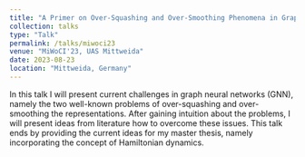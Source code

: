 ```yaml
---
title: "A Primer on Over-Squashing and Over-Smoothing Phenomena in Graph Neural Networks"
collection: talks
type: "Talk"
permalink: /talks/miwoci23
venue: "MiWoCI'23, UAS Mittweida"
date: 2023-08-23
location: "Mittweida, Germany"
---
```


In this talk I will present current challenges in graph neural networks (GNN), namely the two well-known problems of over-squashing and over-smoothing the representations. After gaining intuition about the problems, I will present ideas from literature how to overcome these issues. This talk ends by providing the current ideas for my master thesis, namely incorporating the concept of Hamiltonian dynamics.
